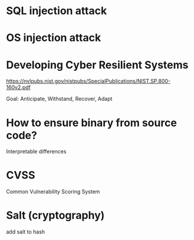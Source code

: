 # SQL injection attack

# OS injection attack 

# Developing Cyber Resilient Systems

https://nvlpubs.nist.gov/nistpubs/SpecialPublications/NIST.SP.800-160v2.pdf

Goal: Anticipate, Withstand, Recover, Adapt

# How to ensure binary from source code?

Interpretable differences

# CVSS

Common Vulnerability Scoring System



# Salt (cryptography)

add salt to hash